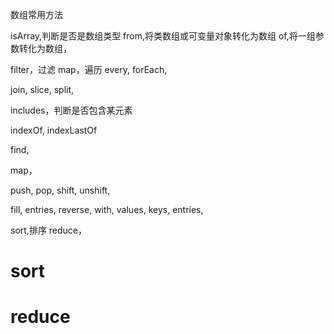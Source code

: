 
数组常用方法

isArray,判断是否是数组类型
from,将类数组或可变量对象转化为数组
of,将一组参数转化为数组，




filter，过滤
map，遍历
every,
forEach,

join,
slice,
split,

includes，判断是否包含某元素

indexOf,
indexLastOf

find,



map，



push,
pop,
shift,
unshift,

fill,
entries,
reverse,
with,
values,
keys,
entries,

sort,排序
reduce，

# sort


# reduce



